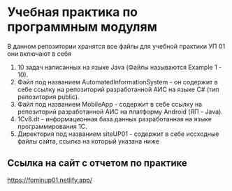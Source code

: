 # Учебная практика по программным модулям
В данном репозитории хранятся все файлы для учебной практики УП 01 они включают в себя
1. 10 задач написанных на языке Java (Файлы называются Example 1 - 10).
2. Файл под названием AutomatedInformationSystem - он содержит в себе ссылку на репозиторий разработанной АИС на языке C# (тип репозитория public).
3. Файл под названием MobileApp - содержит в себе ссылку на репозиторий разработанной АИС на платформу Android (ЯП - Java).
4. 1Сv8.dt - информационная база данных разработанная на языке программирования 1С.
5. Директория под названием siteUP01 - содержит в себе иссходные файлы сайта, ссылка на который указана ниже
## Ссылка на сайт с отчетом по практике
https://fominup01.netlify.app/
